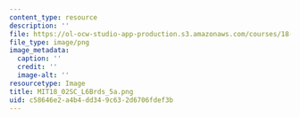 ```yaml
---
content_type: resource
description: ''
file: https://ol-ocw-studio-app-production.s3.amazonaws.com/courses/18-02sc-multivariable-calculus-fall-2010/c58646e2a4b4dd349c632d6706fdef3b_MIT18_02SC_L6Brds_5a.png
file_type: image/png
image_metadata:
  caption: ''
  credit: ''
  image-alt: ''
resourcetype: Image
title: MIT18_02SC_L6Brds_5a.png
uid: c58646e2-a4b4-dd34-9c63-2d6706fdef3b
---
```

